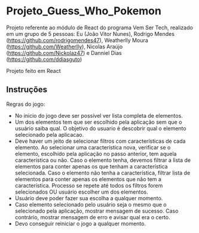 # Projeto_Guess_Who_Pokemon

Projeto referente ao módulo de React do programa Vem Ser Tech, realizado em um grupo de 5 pessoas: Eu (João Vitor Nunes), Rodrigo Mendes (https://github.com/rodrigomendes47), Weatherlly Moura (https://github.com/Weatherlly), Nicolas Araújo (https://github.com/Nickolaz47) e Danniel Dias (https://github.com/ddiasguto)

Projeto feito em React

## Instruções 

Regras do jogo:

- No inicio do jogo deve ser possível ver lista completa de elementos. 
- Um dos elementos tem que ser escolhido pela aplicação sem que o usuário saiba qual. O objetivo do usuario é descobrir qual o elemento selecionado pela aplicacao.
- Deve haver um jeito de selecionar filtros com características de cada elemento. Ao selecionar uma característica nova, verificar se o elemento, escolhido pela aplicação no passo anterior, tem aquela característica ou não. Caso o elemento tenha, devemos filtrar a lista de elementos para conter apenas os que tenham a característica selecionada. Caso o elemento não tenha a característica, filtrar lista de elementos para conter apenas os elementos que não tem a característica. Processo se repete até todos os filtros forem selecionados OU usuário escolher um dos elementos.
- Usuário deve poder fazer sua escolha a qualquer momento.
- Caso elemento selecionado pelo usuário seja o mesmo que o selecionado pela aplicação, mostrar mensagem de sucesso. Caso contrário, mostrar mensagem de erro e avisar qual era o certo.
- Devo conseguir reiniciar o jogo a qualquer momento.



